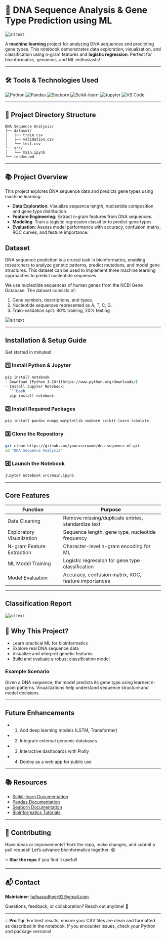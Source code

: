 # 🧬 DNA Sequence Analysis & Gene Type Prediction using ML

![alt text](images/2.png)

A **machine learning** project for analyzing DNA sequences and predicting gene types. This notebook demonstrates data exploration, visualization, and classification using n-gram features and **logistic regression**. Perfect for bioinformatics, genomics, and ML enthusiasts!

---

## 🛠️ Tools & Technologies Used

![Python](https://img.shields.io/badge/Python-3.10+-blue?style=flat-square)
![Pandas](https://img.shields.io/badge/Pandas-Data_Analysis-green?style=flat-square)
![Seaborn](https://img.shields.io/badge/Seaborn-Visualization-blue?style=flat-square)
![Scikit-learn](https://img.shields.io/badge/Scikit--learn-ML-yellow?style=flat-square)
![Jupyter](https://img.shields.io/badge/Jupyter-Notebook-orange?style=flat-square)
![VS Code](https://img.shields.io/badge/VS_Code-IDE-blue?style=flat-square)

---

## 📂 Project Directory Structure

```
DNA Sequence Analysis/
├── dataset/
│   ├── train.csv
│   ├── validation.csv
│   └── test.csv
└── src/
│   └── main.ipynb
└── readme.md
```

---


## 📚 Project Overview

This project explores DNA sequence data and predicts gene types using machine learning:

- **Data Exploration**: Visualize sequence length, nucleotide composition, and gene type distribution.
- **Feature Engineering**: Extract n-gram features from DNA sequences.
- **Modeling**: Train a logistic regression classifier to predict gene types.
- **Evaluation**: Assess model performance with accuracy, confusion matrix, ROC curves, and feature importance.


## Dataset 
DNA sequence prediction is a crucial task in bioinformatics, enabling researchers to analyze genetic patterns, predict mutations, and model gene structures. This dataset can be used to implement three machine learning approaches to predict nucleotide sequences

We use nucleotide sequences of human genes from the NCBI Gene Database. The dataset consists of:

1. Gene symbols, descriptions, and types.
2. Nucleotide sequences represented as A, T, C, G.
3. Train-validation split: 80% training, 20% testing

![alt text](images/3.png)


---

## Installation & Setup Guide

Get started in minutes!

### 1️⃣ Install Python & Jupyter

```bash
pip install notebook
- Download [Python 3.10+](https://www.python.org/downloads/)
- Install Jupyter Notebook:
  ```bash
  pip install notebook
  ```

### 2️⃣ Install Required Packages

```bash
pip install pandas numpy matplotlib seaborn scikit-learn tabulate
```

### 3️⃣ Clone the Repository

```bash
git clone https://github.com/yourusername/dna-sequence-ml.git
cd "DNA Sequence Analysis"
```

### 4️⃣ Launch the Notebook

```bash
jupyter notebook src/main.ipynb
```

---

## Core Features

| **Function**                | **Purpose**                                      |
|-----------------------------|--------------------------------------------------|
| Data Cleaning               | Remove missing/duplicate entries, standardize text|
| Exploratory Visualization   | Sequence length, gene type, nucleotide frequency  |
| N-gram Feature Extraction   | Character-level n-gram encoding for ML            |
| ML Model Training           | Logistic regression for gene type classification  |
| Model Evaluation            | Accuracy, confusion matrix, ROC, feature importances|

---

## Classification Report

![alt text](images/4.png)

## 🌟 Why This Project?

- Learn practical ML for bioinformatics
- Explore real DNA sequence data
- Visualize and interpret genetic features
- Build and evaluate a robust classification model

### Example Scenario

Given a DNA sequence, the model predicts its gene type using learned n-gram patterns. Visualizations help understand sequence structure and model decisions.

---

##  Future Enhancements

- 1. Add deep learning models (LSTM, Transformer)
- 2. Integrate external genomic databases
- 3. Interactive dashboards with Plotly
- 4. Deploy as a web app for public use

---

## 📚 Resources

- [Scikit-learn Documentation](https://scikit-learn.org/stable/)
- [Pandas Documentation](https://pandas.pydata.org/docs/)
- [Seaborn Documentation](https://seaborn.pydata.org/)
- [Bioinformatics Tutorials](https://www.ncbi.nlm.nih.gov/education/)

---

## 🙌 Contributing

Have ideas or improvements? Fork the repo, make changes, and submit a pull request! Let’s advance bioinformatics together. 😄

⭐ **Star the repo** if you find it useful!

---

## 📬 Contact

**Maintainer**: hafsasudheer92@gmail.com

Questions, feedback, or collaboration? Reach out anytime! 👋

---

💡 **Pro Tip**: For best results, ensure your CSV files are clean and formatted as described in the notebook. If you encounter issues, check your Python and package versions!
